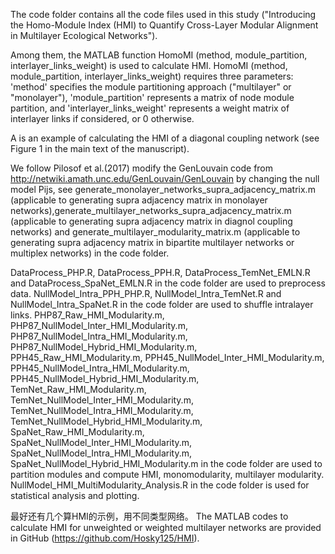 The code folder contains all the code files used in this study ("Introducing the Homo-Module Index (HMI) to Quantify Cross-Layer Modular Alignment in Multilayer Ecological Networks").

Among them, the MATLAB function HomoMI (method, module_partition, interlayer_links_weight) is used to calculate HMI.
HomoMI (method, module_partition, interlayer_links_weight) requires three parameters: 
'method' specifies the module partitioning approach ("multilayer" or "monolayer"), 
'module_partition' represents a matrix of node module partition, and 
'interlayer_links_weight' represents a weight matrix of interlayer links if considered, or 0 otherwise.

A is an example of calculating the HMI of a diagonal coupling network (see Figure 1 in the main text of the manuscript).

We follow Pilosof et al.(2017) modify the GenLouvain code from http://netwiki.amath.unc.edu/GenLouvain/GenLouvain by changing the null model Pijs, see generate_monolayer_networks_supra_adjacency_matrix.m (applicable to generating supra adjacency matrix in monolayer networks),generate_multilayer_networks_supra_adjacency_matrix.m (applicable to generating supra adjacency matrix in diagnol coupling networks) and generate_multilayer_modularity_matrix.m (applicable to generating supra adjacency matrix in bipartite multilayer networks or multiplex networks) in the code folder.

DataProcess_PHP.R, DataProcess_PPH.R, DataProcess_TemNet_EMLN.R and DataProcess_SpaNet_EMLN.R in the code folder are used to preprocess data.
NullModel_Intra_PPH_PHP.R, NullModel_Intra_TemNet.R and NullModel_Intra_SpaNet.R in the code folder are used to shuffle intralayer links.
PHP87_Raw_HMI_Modularity.m, PHP87_NullModel_Inter_HMI_Modularity.m, PHP87_NullModel_Intra_HMI_Modularity.m, PHP87_NullModel_Hybrid_HMI_Modularity.m,
PPH45_Raw_HMI_Modularity.m, PPH45_NullModel_Inter_HMI_Modularity.m, PPH45_NullModel_Intra_HMI_Modularity.m, PPH45_NullModel_Hybrid_HMI_Modularity.m,
TemNet_Raw_HMI_Modularity.m, TemNet_NullModel_Inter_HMI_Modularity.m, TemNet_NullModel_Intra_HMI_Modularity.m, TemNet_NullModel_Hybrid_HMI_Modularity.m,
SpaNet_Raw_HMI_Modularity.m, SpaNet_NullModel_Inter_HMI_Modularity.m, SpaNet_NullModel_Intra_HMI_Modularity.m, SpaNet_NullModel_Hybrid_HMI_Modularity.m
in the code folder are used to partition modules and compute HMI, monomodularity, multilayer modularity.
NullModel_HMI_MultiModularity_Analysis.R in the code folder is used for statistical analysis and plotting.

最好还有几个算HMI的示例，用不同类型网络。
The MATLAB codes to calculate HMI for unweighted or weighted multilayer networks are provided in GitHub (https://github.com/Hosky125/HMI). 
